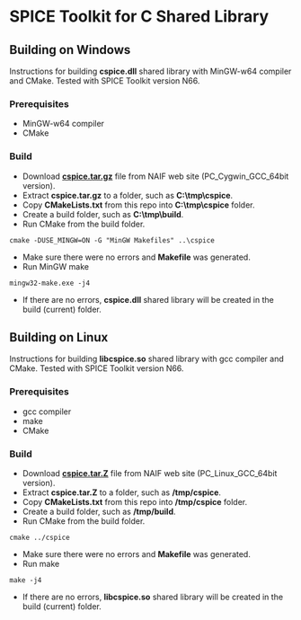 # SPICE Toolkit for C Shared Library

## Building on Windows

Instructions for building <b>cspice.dll</b> shared library with MinGW-w64 compiler and CMake.
Tested with SPICE Toolkit version N66.

### Prerequisites
* MinGW-w64 compiler
* CMake

### Build
* Download <a href="http://naif.jpl.nasa.gov/pub/naif/toolkit/C/PC_Cygwin_GCC_64bit/packages/cspice.tar.gz"><b>cspice.tar.gz</b></a> 
file from NAIF web site (PC_Cygwin_GCC_64bit version).
* Extract <b>cspice.tar.gz</b> to a folder, such as <b>C:\tmp\cspice</b>.
* Copy <b>CMakeLists.txt</b> from this repo into <b>C:\tmp\cspice</b> folder.
* Create a build folder, such as <b>C:\tmp\build</b>.
* Run CMake from the build folder.
```
cmake -DUSE_MINGW=ON -G "MinGW Makefiles" ..\cspice
```
* Make sure there were no errors and <b>Makefile</b> was generated.
* Run MinGW make
```
mingw32-make.exe -j4
```
* If there are no errors, <b>cspice.dll</b> shared library will be created in the build (current) folder.


## Building on Linux

Instructions for building <b>libcspice.so</b> shared library with gcc compiler and CMake.
Tested with SPICE Toolkit version N66.

### Prerequisites
* gcc compiler
* make
* CMake

### Build
* Download <a href="http://naif.jpl.nasa.gov/pub/naif/toolkit/C/PC_Linux_GCC_64bit/packages/cspice.tar.Z"><b>cspice.tar.Z</b></a> 
file from NAIF web site (PC_Linux_GCC_64bit version).
* Extract <b>cspice.tar.Z</b> to a folder, such as <b>/tmp/cspice</b>.
* Copy <b>CMakeLists.txt</b> from this repo into <b>/tmp/cspice</b> folder.
* Create a build folder, such as <b>/tmp/build</b>.
* Run CMake from the build folder.
```
cmake ../cspice
```
* Make sure there were no errors and <b>Makefile</b> was generated.
* Run make
```
make -j4
```
* If there are no errors, <b>libcspice.so</b> shared library will be created in the build (current) folder.
